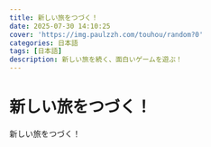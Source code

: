 ```yaml
---
title: 新しい旅をつづく！
date: 2025-07-30 14:10:25
cover: 'https://img.paulzzh.com/touhou/random?0'
categories: 日本語
tags: [日本語]
description: 新しい旅を続く、面白いゲームを遊ぶ！
---
```


# **新しい旅をつづく！**

新しい旅をつづく！
